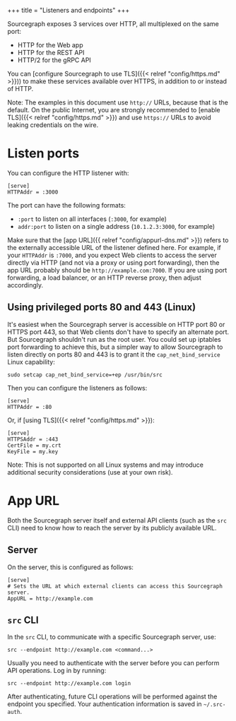 +++
title = "Listeners and endpoints"
+++

Sourcegraph exposes 3 services over HTTP, all multiplexed on the
same port:

* HTTP for the Web app
* HTTP for the REST API
* HTTP/2 for the gRPC API

You can [configure Sourcegraph to use TLS]({{< relref
"config/https.md" >}})) to make these services available over HTTPS,
in addition to or instead of HTTP.

Note: The examples in this document use `http://` URLs, because that is the
default. On the public Internet, you are strongly recommended to
[enable TLS]({{< relref "config/https.md" >}}) and use `https://` URLs
to avoid leaking credentials on the wire.

# Listen ports

You can configure the HTTP listener with:

```
[serve]
HTTPAddr = :3000
```

The port can have the following formats:

* `:port` to listen on all interfaces (`:3000`, for example)
* `addr:port` to listen on a single address (`10.1.2.3:3000`, for example)

Make sure that the [app URL]({{ relref "config/appurl-dns.md" >}})
refers to the externally accessible URL of the listener defined
here. For example, if your `HTTPAddr` is `:7000`, and you expect Web
clients to access the server directly via HTTP (and not via a proxy or
using port forwarding), then the app URL probably should be
`http://example.com:7000`. If you are using port forwarding, a load
balancer, or an HTTP reverse proxy, then adjust accordingly.

## Using privileged ports 80 and 443 (Linux)

It's easiest when the Sourcegraph server is accessible on HTTP port 80
or HTTPS port 443, so that Web clients don't have to specify an
alternate port. But Sourcegraph shouldn't run as the root user. You
could set up iptables port forwarding to achieve this, but a simpler
way to allow Sourcegraph to listen directly on ports 80 and 443 is to
grant it the `cap_net_bind_service` Linux capability:

```
sudo setcap cap_net_bind_service=+ep /usr/bin/src
```

Then you can configure the listeners as follows:

```
[serve]
HTTPAddr = :80
```

Or, if [using TLS]({{< relref "config/https.md" >}}):

```
[serve]
HTTPSAddr = :443
CertFile = my.crt
KeyFile = my.key
```

Note: This is not supported on all Linux systems and may introduce
additional security considerations (use at your own risk).


# App URL

Both the Sourcegraph server itself and external API clients (such as
the `src` CLI) need to know how to reach the server by its publicly
available URL.

## Server

On the server, this is configured as follows:

```
[serve]
# Sets the URL at which external clients can access this Sourcegraph server.
AppURL = http://example.com
```

## `src` CLI

In the `src` CLI, to communicate with a specific Sourcegraph server, use:

```
src --endpoint http://example.com <command...>
```

Usually you need to authenticate with the server before you can
perform API operations. Log in by running:

```
src --endpoint http://example.com login
```

After authenticating, future CLI operations will be performed against
the endpoint you specified. Your authentication information is saved
in `~/.src-auth`.
